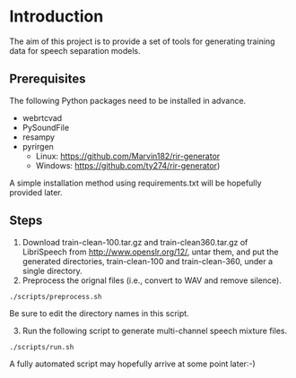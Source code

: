 # Introduction 
The aim of this project is to provide a set of tools for generating training data for speech separation models. 

## Prerequisites
The following Python packages need to be installed in advance. 
- webrtcvad
- PySoundFile
- resampy
- pyrirgen
  - Linux: https://github.com/Marvin182/rir-generator
  - Windows: https://github.com/ty274/rir-generator)

A simple installation method using requirements.txt will be hopefully provided later. 

## Steps
1. Download train-clean-100.tar.gz and train-clean360.tar.gz of LibriSpeech from http://www.openslr.org/12/, untar them, and put the generated directories, train-clean-100 and train-clean-360, under a single directory. 
2. Preprocess the orignal files (i.e., convert to WAV and remove silence). 
```
./scripts/preprocess.sh
```
Be sure to edit the directory names in this script. 

3. Run the following script to generate multi-channel speech mixture files. 
```
./scripts/run.sh
```

A fully automated script may hopefully arrive at some point later:-)
